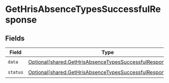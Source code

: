 # GetHrisAbsenceTypesSuccessfulResponse


## Fields

| Field                                                                                                                                  | Type                                                                                                                                   | Required                                                                                                                               | Description                                                                                                                            |
| -------------------------------------------------------------------------------------------------------------------------------------- | -------------------------------------------------------------------------------------------------------------------------------------- | -------------------------------------------------------------------------------------------------------------------------------------- | -------------------------------------------------------------------------------------------------------------------------------------- |
| `data`                                                                                                                                 | [Optional[shared.GetHrisAbsenceTypesSuccessfulResponseData]](undefined/models/shared/gethrisabsencetypessuccessfulresponsedata.md)     | :heavy_check_mark:                                                                                                                     | N/A                                                                                                                                    |
| `status`                                                                                                                               | [Optional[shared.GetHrisAbsenceTypesSuccessfulResponseStatus]](undefined/models/shared/gethrisabsencetypessuccessfulresponsestatus.md) | :heavy_check_mark:                                                                                                                     | N/A                                                                                                                                    |